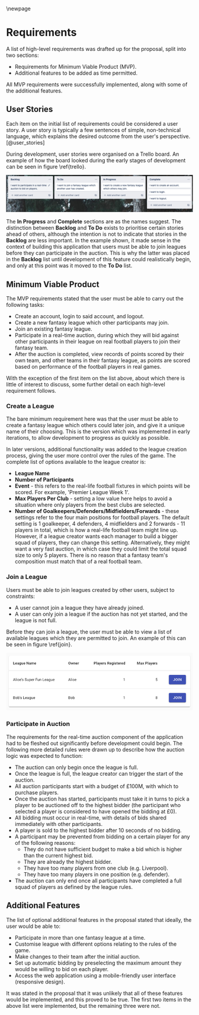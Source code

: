 \newpage

# Requirements

A list of high-level requirements was drafted up for the proposal, split into two sections:

* Requirements for Minimum Viable Product (MVP).
* Additional features to be added as time permitted.

All MVP requirements were successfully implemented, along with some of the additional features.

## User Stories

Each item on the initial list of requirements could be considered a user story. A user story is typically a few sentences of simple, non-technical language, which explains the desired outcome from the user's perspective.[@user_stories]

During development, user stories were organised on a Trello board. An example of how the board looked during the early stages of development can be seen in figure \ref{trello}.

![Trello Board\label{trello}](./img/trello.png)

The **In Progress** and **Complete** sections are as the names suggest. The distinction between **Backlog** and **To Do** exists to prioritise certain stories ahead of others, although the intention is not to indicate that stories in the **Backlog** are less important. In the example shown, it made sense in the context of building this application that users must be able to join leagues before they can participate in the auction. This is why the latter was placed in the **Backlog** list until development of this feature could realistically begin, and only at this point was it moved to the **To Do** list.

## Minimum Viable Product

The MVP requirements stated that the user must be able to carry out the following tasks:

* Create an account, login to said account, and logout.
* Create a new fantasy league which other participants may join.
* Join an existing fantasy league.
* Participate in a real-time auction, during which they will bid against other participants in their league on real football players to join their fantasy team.
* After the auction is completed, view records of points scored by their own team, and other teams in their fantasy league, as points are scored based on performance of the football players in real games.

With the exception of the first item on the list above, about which there is little of interest to discuss, some further detail on each high-level requirement follows.

### Create a League

The bare minimum requirement here was that the user must be able to create a fantasy league which others could later join, and give it a unique name of their choosing. This is the version which was implemented in early iterations, to allow development to progress as quickly as possible.

In later versions, additional functionality was added to the league creation process, giving the user more control over the rules of the game. The complete list of options available to the league creator is:

* **League Name**
* **Number of Participants**
* **Event** - this refers to the real-life football fixtures in which points will be scored. For example, 'Premier League Week 1'.
* **Max Players Per Club** - setting a low value here helps to avoid a situation where only players from the best clubs are selected.
* **Number of Goalkeepers/Defenders/Midfielders/Forwards** - these settings refer to the four main positions for football players. The default setting is 1 goalkeeper, 4 defenders, 4 midfielders and 2 forwards - 11 players in total, which is how a real-life football team might line up. However, if a league creator wants each manager to build a bigger squad of players, they can change this setting. Alternatively, they might want a very fast auction, in which case they could limit the total squad size to only 5 players. There is no reason that a fantasy team's composition must match that of a real football team.

### Join a League

Users must be able to join leagues created by other users, subject to constraints:

* A user cannot join a league they have already joined.
* A user can only join a league if the auction has not yet started, and the league is not full.

Before they can join a league, the user must be able to view a list of available leagues which they are permitted to join. An example of this can be seen in figure \ref{join}.

![Available Leagues Screen\label{join}](./img/join.png)

### Participate in Auction

The requirements for the real-time auction component of the application had to be fleshed out significantly before development could begin. The following more detailed rules were drawn up to describe how the auction logic was expected to function:

* The auction can only begin once the league is full.
* Once the league is full, the league creator can trigger the start of the auction.
* All auction participants start with a budget of £100M, with which to purchase players.
* Once the auction has started, participants must take it in turns to pick a player to be auctioned off to the highest bidder (the participant who selected a player is considered to have opened the bidding at £0).
* All bidding must occur in real-time, with details of bids shared immediately with other participants.
* A player is sold to the highest bidder after 10 seconds of no bidding.
* A participant may be prevented from bidding on a certain player for any of the following reasons:
    * They do not have sufficient budget to make a bid which is higher than the current highest bid.
    * They are already the highest bidder.
    * They have too many players from one club (e.g. Liverpool).
    * They have too many players in one position (e.g. defender).
* The auction can only end once all participants have completed a full squad of players as defined by the league rules.

## Additional Features

The list of optional additional features in the proposal stated that ideally, the user would be able to:

* Participate in more than one fantasy league at a time.
* Customise league with different options relating to the rules of the game.
* Make changes to their team after the initial auction.
* Set up automatic bidding by preselecting the maximum amount they would be willing to bid on each player.
* Access the web application using a mobile-friendly user interface (responsive design).

It was stated in the proposal that it was unlikely that all of these features would be implemented, and this proved to be true. The first two items in the above list were implemented, but the remaining three were not.
